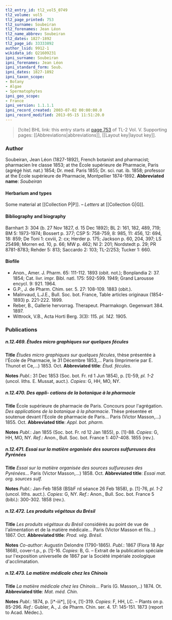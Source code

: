 ```yaml
---
tl2_entry_id: tl2_vol5_0749
tl2_volume: vol5
tl2_page_printed: 753
tl2_surname: Soubeiran
tl2_forenames: Jean Léon
tl2_name_abbrev: Soubeiran
tl2_dates: 1827-1892
tl2_page_id: 33333892
author_lsid: 9912-1
wikidata_id: Q21609231
ipni_surname: Soubeiran
ipni_forenames: Jean Léon
ipni_standard_form: Soub.
ipni_dates: 1827-1892
ipni_taxon_scope: 
- Botany
- Algae
- Spermatophytes
ipni_geo_scope: 
- France
ipni_version: 1.1.1.1
ipni_record_created: 2003-07-02 00:00:00.0
ipni_record_modified: 2013-05-15 11:51:20.0
---
```



> [!cite] BHL link: this entry starts at [page 753](https://www.biodiversitylibrary.org/page/33333892) of TL-2 Vol. V.
> Supporting pages: [[Abbreviations|abbreviations]], [[Layout key|layout key]].

### Author

Soubeiran, Jean Léon (1827-1892), French botanist and pharmacist; pharmacien Ire classe 1853; at the École supérieure de Pharmacie, Paris (agrégé hist. nat.) 1854; Dr. med. Paris 1855; Dr. sci. nat. ib. 1858; professor at the École supérieure de Pharmacie, Montpellier 1874-1892. 
**Abbreviated name**: *Soubeiran*

#### Herbarium and types

Some material at [[Collection P|P]]. – *Letters* at [[Collection G|G]].

#### Bibliography and biography

Barnhart 3: 304 (b. 27 Nov 1827, d. 15 Dec 1892); BL 2: 161, 182, 489, 719; BM 5: 1973-1974; Bossert p. 377; CSP 5: 758-759, 8: 985, 11: 456, 12: 694, 18: 859; De Toni 1: cxviii, 2: cx; Herder p. 175; Jackson p. 60, 204, 397; LS 25498; Morren ed. 10, p. 66; MW p. 462; NI 2: 201; Nordstedt p. 29; PR 8781-8783; Rehder 5: 813; Saccardo 2: 103; TL-2/253; Tucker 1: 660.

#### Biofile

- Anon., Amer. J. Pharm. 65: 111-112. 1893 (obit. not.); Bonplandia 2: 37. 1854; Cat. livr. impr. Bibl. natl. 175: 592-599. 1949; Grand Larousse encycl. 9: 921. 1964.
- G.P., J. de Pharm. Chim. ser. 5. 27: 108-109. 1883 (obit.).
- Malinvaud, L.J.E., Bull. Soc. bot. France, Table articles originaux (1854-1893) p. 221-222. 1899.
- Reber, B., Gallerie hervorrag. Therapeut. Pharmakogn. Gegenwart 384. 1897.
- Wittrock, V.B., Acta Horti Berg. 3(3): 115. *pl. 142.* 1905.

### Publications

##### n.12.469. Études micro graphiques sur quelques fécules

**Title**
*Études micro graphiques sur quelques fécules*, thèse présentée à l'École de Pharmacie, le 31 Décembre 1853,... Paris (Imprimerie par E. Thunot et Ce,...) 1853. Oct.
**Abbreviated title**: *Étud. fécules*.

**Notes**
*Publ*.: 31 Dec 1853 (Soc. bot. Fr. rd 1 Jun 1854), p. \[1\]-59, *pl. 1-2* (uncol. liths. E. Mussat, auct.). *Copies*: G, HH, MO, NY.

##### n.12.470. Des appli- cations de la botanique à la pharmacie

**Title**
École supérieure de pharmacie de Paris. Concours pour l'agrégation. *Des applications de la botanique à la pharmacie*. Thèse présentée et soutenue devant l'Ecole de pharmacie de Paris... Paris (Victor Masson,...) 1855. Oct.
**Abbreviated title**: *Appl. bot. pharm.*

**Notes**
*Publ*.: Jan 1855 (Soc. bot. Fr. rd 12 Jan 1855), p. \[1\]-88. *Copies*: G, HH, MO, NY.
*Ref*.: Anon., Bull. Soc. bot. France 1: 407-408. 1855 (rev.).

##### n.12.471. Essai sur la matière organisée des sources sulfureuses des Pyrénées

**Title**
*Essai sur la matière organisée des sources sulfureuses des Pyrénées*... Paris (Victor Masson,...) 1858. Oct.
**Abbreviated title**: *Essai mat. org. sources sulf.*

**Notes**
*Publ*.: Jan-Feb 1858 (BSbF rd séance 26 Feb 1858), p. \[1\]-76, *pl. 1-2* (uncol. liths. auct.).
*Copies*: G, NY.
*Ref*.: Anon., Bull. Soc. bot. France 5 (bibl.): 300-302. 1858 (rev.).

##### n.12.472. Les produits végétaux du Brésil

**Title**
*Les produits végétaux du Brésil* considérés au point de vue de l'alimentation et de la matière médicale... Paris (Victor Masson et fils...) 1867. Oct.
**Abbreviated title**: *Prod. vég. Brésil*.

**Notes**
*Co-author*: Augustin Delondre (1790-1865).
*Publ*.: 1867 (Flora 18 Apr 1868), cover-t.p., p. \[1\]-16. *Copies*: B, G. – Extrait de la publication spéciale sur l'exposition universelle de 1867 par la Société impériale zoologique d'acclimatation.

##### n.12.473. La matière médicale chez les Chinois

**Title**
*La matière médicale chez les Chinois*... Paris (G. Masson,..) 1874. Ot.
**Abbreviated title**: *Mat. méd. Chin.*

**Notes**
*Publ*.: 1874, p. \[i\*-iii\*\], \[i\]-x, \[1\]-319. *Copies*: F, HH, LC. – Plants on p. 85-296.
*Ref*.: Gubler, A., J. de Pharm. Chin. ser. 4. 17: 145-151. 1873 (report to Acad. Médec.).

